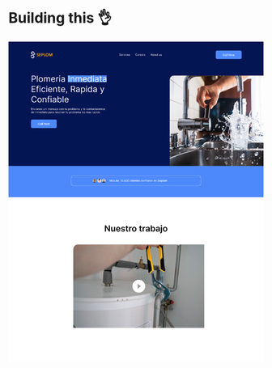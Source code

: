 # Building this 👌
[![image](https://raw.githubusercontent.com/cutioluis/seplom-v3/main/assets/preview.png "image")](https://raw.githubusercontent.com/cutioluis/seplom-v3/main/assets/preview.png "image")
